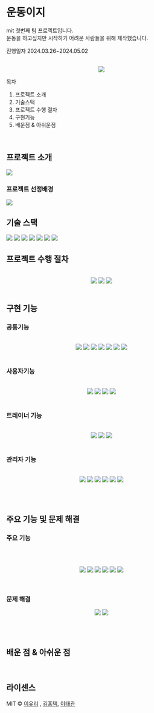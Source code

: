 
# 운동이지

<p>mit 첫번째 팀 프로젝트입니다. <br> 
운동을 하고싶지만 시작하기 어려운 사람들을 위해 제작했습니다.</p>
<p> 진행일자 2024.03.26~2024.05.02</p>

<p align="center">
  <br>
  <img src="https://github.com/redtaeg/study/assets/165256919/db5711d9-df87-4396-9767-8fd33950a8d6">
  <br>
</p>

목차
01. 프로젝트 소개
02. 기술스택
03. 프로젝트 수행 절차
04. 구현기능
05. 배운점 & 아쉬운점
<br>

## 프로젝트 소개
<img src="https://github.com/redtaeg/study/assets/165256919/f3180586-4fcc-4a22-bb17-2dde42ab7e14">

### 프로젝트 선정배경
<img src="https://github.com/redtaeg/study/assets/165256919/50f7b98d-9322-480f-a67c-4dbfa6f6675d"> 


<br>

## 기술 스택
<img src="https://img.shields.io/badge/jsp-1572B6?style=for-the-badge&logo=css3&logoColor=white"/>
<img src="https://img.shields.io/badge/javascript-F7DF1E?style=for-the-badge&logo=javascript&logoColor=black"/>
<img src="https://img.shields.io/badge/mariaDB-003545?style=for-the-badge&logo=mariaDB&logoColor=white"/>
<img src="https://img.shields.io/badge/spring-6DB33F?style=for-the-badge&logo=springboot&logoColor=white"/>
<img src="https://img.shields.io/badge/JDBC-0769AD?style=for-the-badge&logo=jquery&logoColor=white"/>

<img src="https://img.shields.io/badge/springsecurity-6DB33F?style=for-the-badge&logo=springsecurity&logoColor=white"/>
<img src="https://img.shields.io/badge/apachetomcat-F8DC75?style=for-the-badge&logo=apachetomcat&logoColor=black"/>

<br>

## 프로젝트 수행 절차
<p align="center">
  <br>
  <img src="https://github.com/redtaeg/study/assets/165256919/d65848b2-0e6b-4308-bc5d-e87a700693ab">
  <img src="https://github.com/redtaeg/study/assets/165256919/76c84043-8226-4d5d-a8ca-a73af1375eb7">
  <img src="https://github.com/redtaeg/study/assets/165256919/2e764b11-fe8d-469d-af95-0d709ee70e44">


  <br>
    <br>
</p>

## 구현 기능

### 공통기능
<p align="center">
  <br>
  <img src="https://github.com/redtaeg/study/assets/165256919/a1a88ea6-dd71-41c2-ad74-41b42a44241f">
  <img src="https://github.com/redtaeg/study/assets/165256919/c2ea8fab-5cec-4955-8798-081b5263d6e1">
  <img src="https://github.com/redtaeg/study/assets/165256919/bb1cdf24-1cf8-485d-8b3d-65e64cf19049">
  <img src="https://github.com/redtaeg/study/assets/165256919/75800b98-fd51-4d99-a87d-b00afd22fc15">
  <img src="https://github.com/redtaeg/study/assets/165256919/3250af90-ada6-4d3d-81a1-cd0554edd403">
  <img src="https://github.com/redtaeg/study/assets/165256919/44b82d98-86f0-4f3a-b54e-da96940b6f4e">
  <img src="https://github.com/redtaeg/study/assets/165256919/314a819f-3881-4d9b-8bf8-23c2c035d2a3">

  <br>
    <br>
</p>

### 사용자기능
<p align="center">
  <br>
  <img src="https://github.com/redtaeg/study/assets/165256919/7f09e981-15be-4ab0-9c53-abcb0f7de284">
  <img src="https://github.com/redtaeg/study/assets/165256919/e0822e30-e252-4d43-9af8-5dff667a4de4">
  <img src="https://github.com/redtaeg/study/assets/165256919/c1a20844-c15b-4be7-b33e-585317fdbf7a">
  <img src="https://github.com/redtaeg/study/assets/165256919/0dd3ff06-a47c-4656-b726-dc57cd48f6b6">



  <br>
    <br>
</p>

### 트레이너 기능
<p align="center">
  <br>
  <img src="https://github.com/redtaeg/study/assets/165256919/e137fe38-609e-4aa1-90e7-2eb9bc9b004a">
  <img src="https://github.com/redtaeg/study/assets/165256919/09d44ec3-c8d8-4ac4-af2a-dfca0d48f1db">
  <img src="https://github.com/redtaeg/study/assets/165256919/1f628bb3-c4fc-4105-a510-35e17989dfab">

  <br>
    <br>
</p>

### 관리자 기능
<p align="center">
  <br>
    <img src="https://github.com/redtaeg/study/assets/165256919/4c77d654-5cf0-4b3e-9e3f-dea095078b2b">
    <img src="https://github.com/redtaeg/study/assets/165256919/17e8c583-a5ea-4191-ad57-abb624f45326">
    <img src="https://github.com/redtaeg/study/assets/165256919/de49d9f1-4491-4fe8-ab0d-5b595805b58c">
    <img src="https://github.com/redtaeg/study/assets/165256919/e391db8b-d796-44fb-b61f-4274789e90a0">
    <img src="https://github.com/redtaeg/study/assets/165256919/bd69fd83-f75d-4893-9e8c-8aa41e56ff2d">
    <img src="https://github.com/redtaeg/study/assets/165256919/e90c8f21-dc7d-4d69-a513-26d62f47ce52">

  <br>
    <br>
</p>

<br>


## 주요 기능 및 문제 해결
### 주요 기능
<br>
<p align="center">
  <br>
    <img src="https://github.com/redtaeg/study/assets/165256919/7e50c78d-d3b3-49bc-8aff-aa5142cf1a82">
    <img src="https://github.com/redtaeg/study/assets/165256919/cbc80dbd-99cf-4f62-818c-4e26a9d36331">
    <img src="https://github.com/redtaeg/study/assets/165256919/fef980b8-3201-462d-ab59-3773c40f0709">
    <img src="https://github.com/redtaeg/study/assets/165256919/34389625-53c9-4ab4-bdde-2f5fb832ecaa">
    <img src="https://github.com/redtaeg/study/assets/165256919/41bd8b08-8c5e-4fc7-a99c-64cc6c2e9260">
    <img src="https://github.com/redtaeg/study/assets/165256919/00a4923c-f557-429c-8c1f-7ab14d83e98d">
</p>
<br>

### 문제 해결 
 <p align="center">
      <img src="https://github.com/redtaeg/study/assets/165256919/956d3274-df30-4548-94c7-3615bf87668f">
    <img src="https://github.com/redtaeg/study/assets/165256919/6559de45-72e4-4a93-b78b-a575b16c4dc8">
    <br>
      <br>
</p>

<br>


## 배운 점 & 아쉬운 점
  
<p align="justify">

</p>

<br>

## 라이센스

MIT &copy; [이유리](9048jj@naver.com) , [김홍택](gyutaeg60@gmail.com), [이태관](dbss6388@gmail.com)
